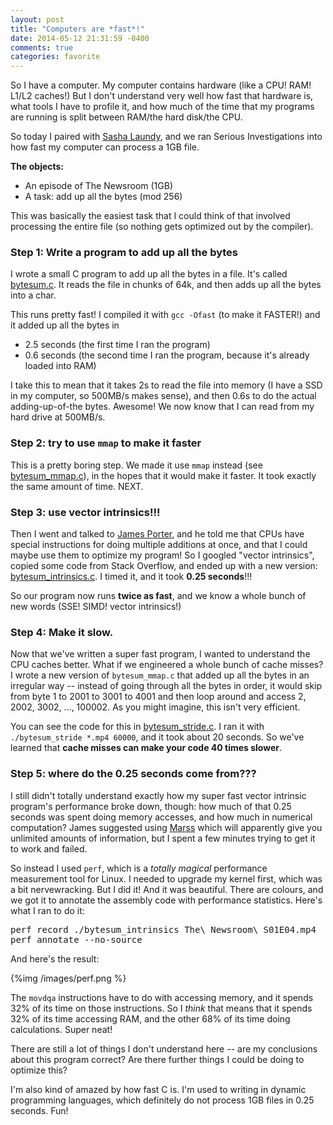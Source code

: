 ```yaml
---
layout: post
title: "Computers are *fast*!"
date: 2014-05-12 21:31:59 -0400
comments: true
categories: favorite
---
```


So I have a computer. My computer contains hardware (like a CPU! RAM!
L1/L2 caches!) But I don't understand very well how fast that hardware
is, what tools I have to profile it, and how much of the time that my
programs are running is split between RAM/the hard disk/the CPU.

So today I paired with
[Sasha Laundy](https://twitter.com/SashaLaundy), and we ran Serious
Investigations into how fast my computer can process a 1GB file.

**The objects:**

* An episode of The Newsroom (1GB)
* A task: add up all the bytes (mod 256)

This was basically the easiest task that I could think of that
involved processing the entire file (so nothing gets optimized out by
the compiler).

<!-- more -->

### Step 1: Write a program to add up all the bytes

I wrote a small C program to add up all the bytes in a file. It's
called
[bytesum.c](https://github.com/jvns/howcomputer/blob/master/bytesum.c).
It reads the file in chunks of 64k, and then adds up all the bytes
into a char.

This runs pretty fast! I compiled it with `gcc -Ofast` (to make it
FASTER!) and it added up all the bytes in

* 2.5 seconds (the first time I ran the program)
* 0.6 seconds (the second time I ran the program, because it's already
  loaded into RAM)

I take this to mean that it takes 2s to read the file into memory (I
have a SSD in my computer, so 500MB/s makes sense), and then 0.6s to
do the actual adding-up-of-the bytes. Awesome! We now know that I can
read from my hard drive at 500MB/s.

### Step 2: try to use `mmap` to make it faster

This is a pretty boring step. We made it use `mmap` instead (see
[bytesum_mmap.c](https://github.com/jvns/howcomputer/blob/master/bytesum_mmap.c)),
in the hopes that it would make it faster. It took exactly the same
amount of time. NEXT.

### Step 3: use vector intrinsics!!!

Then I went and talked to [James Porter](http://jamesporter.me/), and
he told me that CPUs have special instructions for doing multiple
additions at once, and that I could maybe use them to optimize my
program! So I googled "vector intrinsics", copied some code from Stack
Overflow, and ended up with a new version:
[bytesum_intrinsics.c](https://github.com/jvns/howcomputer/blob/master/bytesum_intrinsics.c).
I timed it, and it took **0.25 seconds**!!!

So our program now runs **twice as fast**, and we know a whole bunch
of new words (SSE! SIMD! vector intrinsics!)

### Step 4: Make it slow.

Now that we've written a super fast program, I wanted to understand
the CPU caches better. What if we engineered a whole bunch of cache
misses? I wrote a new version of `bytesum_mmap.c` that added up all
the bytes in an irregular way -- instead of going through all the
bytes in order, it would skip from byte 1 to 2001 to 3001 to 4001 and
then loop around and access 2, 2002, 3002, ..., 100002. As you might
imagine, this isn't very efficient.

You can see the code for this in
[bytesum_stride.c](https://github.com/jvns/howcomputer/blob/master/bytesum_stride.c).
I ran it with `./bytesum_stride *.mp4 60000`, and it took about 20
seconds. So we've learned that **cache misses can make your code 40
times slower**.

### Step 5: where do the 0.25 seconds come from???

I still didn't totally understand exactly how my super fast vector
intrinsic program's performance broke down, though: how much of that
0.25 seconds was spent doing memory accesses, and how much in
numerical computation? James suggested using
[Marss](http://marss86.org/~marss86/index.php/Home) which will
apparently give you unlimited amounts of information, but I spent a
few minutes trying to get it to work and failed.

So instead I used `perf`, which is a *totally magical* performance
measurement tool for Linux. I needed to upgrade my kernel first, which
was a bit nervewracking. But I did it! And it was beautiful. There are
colours, and we got it to annotate the assembly code with performance
statistics. Here's what I ran to do it:

<pre>
perf record ./bytesum_intrinsics The\ Newsroom\ S01E04.mp4
perf annotate --no-source
</pre>

And here's the result:

{%img /images/perf.png %}

The `movdqa` instructions have to do with accessing memory, and it
spends 32% of its time on those instructions. So I *think* that means
that it spends 32% of its time accessing RAM, and the other 68% of its
time doing calculations. Super neat!

There are still a lot of things I don't understand here -- are my
conclusions about this program correct? Are there further things I
could be doing to optimize this?

I'm also kind of amazed by how fast C is. I'm used to writing in
dynamic programming languages, which definitely do not process 1GB
files in 0.25 seconds. Fun!
